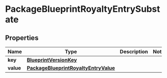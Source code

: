 

# PackageBlueprintRoyaltyEntrySubstate


## Properties

| Name | Type | Description | Notes |
|------------ | ------------- | ------------- | -------------|
|**key** | [**BlueprintVersionKey**](BlueprintVersionKey.md) |  |  |
|**value** | [**PackageBlueprintRoyaltyEntryValue**](PackageBlueprintRoyaltyEntryValue.md) |  |  |



